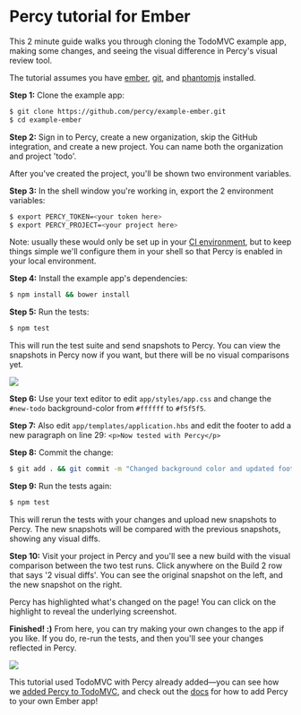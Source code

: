 # Percy tutorial for Ember

This 2 minute guide walks you through cloning the TodoMVC example app, making some changes, and seeing the visual difference in Percy's visual review tool.

The tutorial assumes you have [ember](https://guides.emberjs.com/v2.10.0/getting-started/), [git](https://git-scm.com/book/en/v2/Getting-Started-Installing-Git), and [phantomjs](http://phantomjs.org/download.html) installed.


**Step 1:** Clone the example app:

```bash
$ git clone https://github.com/percy/example-ember.git
$ cd example-ember
```

**Step 2:** Sign in to Percy, create a new organization, skip the GitHub integration, and create a new project.  You can name both the organization and project 'todo'.

After you've created the project, you'll be shown two environment variables.

**Step 3:** In the shell window you're working in, export the 2 environment variables:

```bash
$ export PERCY_TOKEN=<your token here>
$ export PERCY_PROJECT=<your project here>
```

Note: usually these would only be set up in your [CI environment](/docs), but to keep things simple we'll configure them in your shell so that Percy is enabled in your local environment.

**Step 4:** Install the example app's dependencies:

```bash
$ npm install && bower install
```

**Step 5:** Run the tests:

```bash
$ npm test
```

This will run the test suite and send snapshots to Percy. You can view the snapshots in Percy now if you want, but there will be no visual comparisons yet.

![](/images/docs/tutorial-without-diffs.png)

**Step 6:** Use your text editor to edit `app/styles/app.css` and change the `#new-todo` background-color from `#ffffff` to `#f5f5f5`.

**Step 7:** Also edit `app/templates/application.hbs` and edit the footer to add a new paragraph on line 29: `<p>Now tested with Percy</p>`

**Step 8:** Commit the change:

```bash
$ git add . && git commit -m "Changed background color and updated footer."
```

**Step 9:** Run the tests again:

```bash
$ npm test
```

This will rerun the tests with your changes and upload new snapshots to Percy.  The new snapshots will be compared with the previous snapshots, showing any visual diffs.

**Step 10:** Visit your project in Percy and you'll see a new build with the visual comparison between the two test runs.  Click anywhere on the Build 2 row that says '2 visual diffs'.  You can see the original snapshot on the left, and the new snapshot on the right.

Percy has highlighted what's changed on the page! You can click on the highlight to reveal the underlying screenshot.

**Finished! :)** From here, you can try making your own changes to the app if you like.  If you do, re-run the tests, and then you'll see your changes reflected in Percy.

![](/images/docs/tutorial-with-diffs.png)

This tutorial used TodoMVC with Percy already added—you can see how we [added Percy to TodoMVC](https://github.com/percy/example-ember/compare/pre-percy...master), and check out the [docs](https://percy.io/docs/clients/javascript/ember) for how to add Percy to your own Ember app!
